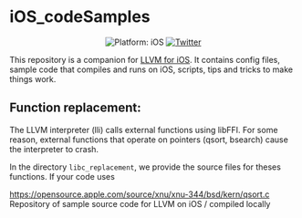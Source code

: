 # iOS_codeSamples


<p align="center">
<img src="https://img.shields.io/badge/Platform-iOS%2011.0+-lightgrey.svg" alt="Platform: iOS">
<a href="http://twitter.com/nholzschuch"><img src="https://img.shields.io/badge/Twitter-@nholzschuch-blue.svg?style=flat" alt="Twitter"/></a>
</p>

This repository is a companion for [LLVM for iOS](). It contains config files, sample code that compiles and runs on iOS, scripts, tips and tricks to make things work. 


## Function replacement:

The LLVM interpreter (lli) calls external functions using libFFI. For some reason, external functions that operate on pointers (qsort, bsearch) cause the interpreter to crash. 

In the directory `libc_replacement`, we provide the source files for theses functions. If your code uses 

https://opensource.apple.com/source/xnu/xnu-344/bsd/kern/qsort.c
Repository of sample source code for LLVM on iOS / compiled locally
